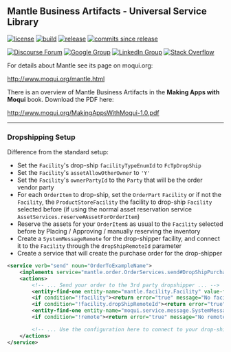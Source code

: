 ## Mantle Business Artifacts - Universal Service Library


[![license](http://img.shields.io/badge/license-CC0%201.0%20Universal-blue.svg)](https://github.com/moqui/mantle-usl/blob/master/LICENSE.md)
[![build](https://travis-ci.org/moqui/mantle-usl.svg)](https://travis-ci.org/moqui/mantle-usl)
[![release](http://img.shields.io/github/release/moqui/mantle-usl.svg)](https://github.com/moqui/mantle-usl/releases)
[![commits since release](http://img.shields.io/github/commits-since/moqui/mantle-usl/v2.2.0.svg)](https://github.com/moqui/mantle-usl/commits/master)

[![Discourse Forum](https://img.shields.io/badge/moqui%20forum-discourse-blue.svg)](https://forum.moqui.org)
[![Google Group](https://img.shields.io/badge/google%20group-moqui-blue.svg)](https://groups.google.com/d/forum/moqui)
[![LinkedIn Group](https://img.shields.io/badge/linked%20in%20group-moqui-blue.svg)](https://www.linkedin.com/groups/4640689)
[![Stack Overflow](https://img.shields.io/badge/stack%20overflow-moqui-blue.svg)](http://stackoverflow.com/questions/tagged/moqui)

For details about Mantle see its page on moqui.org:

<http://www.moqui.org/mantle.html>

There is an overview of Mantle Business Artifacts in the **Making Apps with Moqui** book. Download the PDF here:

<http://www.moqui.org/MakingAppsWithMoqui-1.0.pdf>

---

### Dropshipping Setup
Difference from the standard setup:
- Set the `Facility`'s drop-ship `facilityTypeEnumId` to `FcTpDropShip`
- Set the `Facility`'s `assetAllowOtherOwner` to `'Y'`
- Set the `Facility`'s `ownerPartyId` to the `Party` that will be the order vendor party
- For each `OrderItem` to drop-ship, set the `OrderPart` `Facility` or if not the `Facility`, the `ProductStoreFacility` the facility to drop-ship `Facility` selected before (if using the normal asset reservation service `AssetServices.reserve#AssetForOrderItem`)
- Reserve the assets for your `OrderItem`s as usual to the `Facility` selected before by Placing / Approving / manually reserving the inventory
- Create a `SystemMessageRemote` for the drop-shipper facility, and connect it to the `Facility` through the `dropShipRemoteId` parameter
- Create a service that will create the purchase order for the drop-shipper
```xml
<service verb="send" noun="OrderToExampleName">
    <implements service="mantle.order.OrderServices.send#DropShipPurchaseOrderPart"/>
    <actions>
        <!-- ... Send your order to the 3rd party dropshipper ... -->
        <entity-find-one entity-name="mantle.facility.Facility" value-field="facilityId" auto-field-map="[facilityId:facilityId]"/>
        <if condition="!facility"><return error="true" message="No facility found for ${facilityId}"/></if>
        <if condition="!facility.dropShipRemoteId"><return error="true" message="No dropShipRemoteId found for ${facilityId}"/></if>
        <entity-find-one entity-name="moqui.service.message.SystemMessageRemote" value-field="remote" auto-field-map="[systemMessageRemoteId:facility.dropShipRemoteId]"/>
        <if condition="!remote"><return error="true" message="No remote found for ${facility.dropShipRemoteId}"/></if>

        <!-- ... Use the configuration here to connect to your drop-shipper api ... -->
    </actions>
</service>
```
